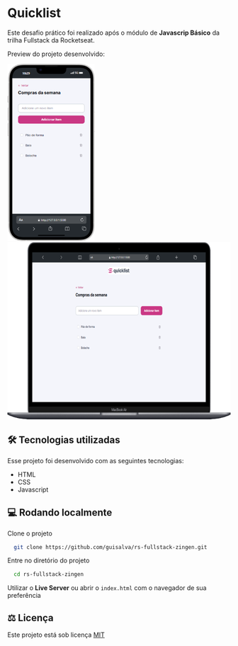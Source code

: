 
# Quicklist

Este desafio prático foi realizado após o módulo de **Javascrip Básico** da trilha Fullstack da Rocketseat.

Preview do projeto desenvolvido:

<div>
  <img src="assets/screenshots/mobile-view.png" height="400">
  <img src="assets/screenshots/desktop-view.png" height="400">
</div>


## 🛠️ Tecnologias utilizadas
Esse projeto foi desenvolvido com as seguintes tecnologias:
- HTML
- CSS
- Javascript


## 💻 Rodando localmente

Clone o projeto

```bash
  git clone https://github.com/guisalva/rs-fullstack-zingen.git
```

Entre no diretório do projeto

```bash
  cd rs-fullstack-zingen
```


Utilizar o **Live Server** ou abrir o `index.html` com o navegador de sua preferência


## ⚖️ Licença

Este projeto está sob licença [MIT](https://choosealicense.com/licenses/mit/)
